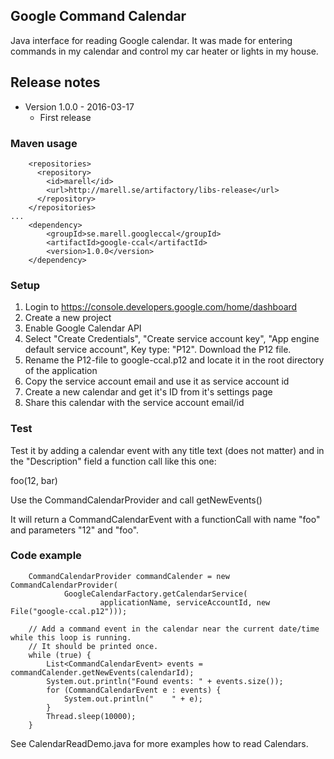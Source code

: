 ## Google Command Calendar

Java interface for reading Google calendar. It was made for entering commands in my calendar and
control my car heater or lights in my house. 

## Release notes
* Version 1.0.0 - 2016-03-17
  * First release

### Maven usage

```
    <repositories>
      <repository>
        <id>marell</id>
        <url>http://marell.se/artifactory/libs-release</url>
      </repository>
    </repositories>
...
    <dependency>
        <groupId>se.marell.googleccal</groupId>
        <artifactId>google-ccal</artifactId>
        <version>1.0.0</version>
    </dependency>
```

### Setup
 
1. Login to https://console.developers.google.com/home/dashboard
2. Create a new project
3. Enable Google Calendar API
4. Select "Create Credentials", "Create service account key",
   "App engine default service account", Key type: "P12".
   Download the P12 file.
5. Rename the P12-file to google-ccal.p12 and locate it in the root directory of the application
6. Copy the service account email and use it as service account id
7. Create a new calendar and get it's ID from it's settings page
8. Share this calendar with the service account email/id

### Test
Test it by adding a calendar event with any title text (does not matter) and in the "Description" field a 
function call like this one:

foo(12, bar)

Use the CommandCalendarProvider and call getNewEvents()

It will return a CommandCalendarEvent with a functionCall with name "foo" and parameters "12" and "foo".

### Code example

```
    CommandCalendarProvider commandCalender = new CommandCalendarProvider(
            GoogleCalendarFactory.getCalendarService(
                    applicationName, serviceAccountId, new File("google-ccal.p12")));
    
    // Add a command event in the calendar near the current date/time while this loop is running.
    // It should be printed once.
    while (true) {
        List<CommandCalendarEvent> events = commandCalender.getNewEvents(calendarId);
        System.out.println("Found events: " + events.size());
        for (CommandCalendarEvent e : events) {
            System.out.println("    " + e);
        }
        Thread.sleep(10000);
    }
```

See CalendarReadDemo.java for more examples how to read Calendars.
